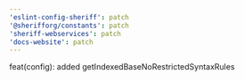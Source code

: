 ```yaml
---
'eslint-config-sheriff': patch
'@sherifforg/constants': patch
'sheriff-webservices': patch
'docs-website': patch
---
```


feat(config): added getIndexedBaseNoRestrictedSyntaxRules
